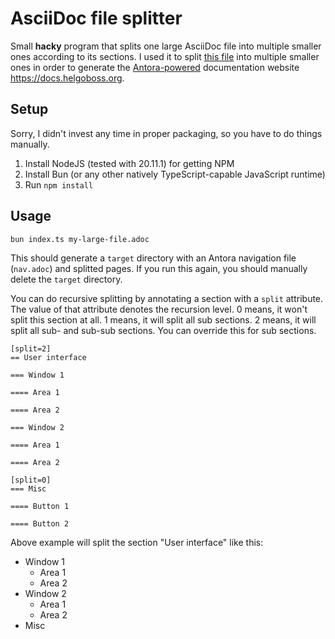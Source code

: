 # AsciiDoc file splitter

Small **hacky** program that splits one large AsciiDoc file into multiple smaller ones according to its sections. I used it to split [this file](https://github.com/helgoboss/helgobox/blob/3498463aef9350b7ce5a44b95c7046991bb8018c/doc/realearn-user-guide.adoc) into multiple smaller ones in order to generate the [Antora-powered](https://antora.org/) documentation website https://docs.helgoboss.org.

## Setup

Sorry, I didn't invest any time in proper packaging, so you have to do things manually.

1. Install NodeJS (tested with 20.11.1) for getting NPM
2. Install Bun (or any other natively TypeScript-capable JavaScript runtime)
3. Run `npm install`

## Usage


```sh
bun index.ts my-large-file.adoc
```

This should generate a `target` directory with an Antora navigation file (`nav.adoc`) and splitted pages. If you run this again, you should manually delete the `target` directory.

You can do recursive splitting by annotating a section with a `split` attribute. The value of that attribute denotes the recursion level. 0 means, it won't split this section at all. 1 means, it will split all sub sections. 2 means, it will split all sub- and sub-sub sections. You can override this for sub sections.

```adoc
[split=2]
== User interface

=== Window 1

==== Area 1

==== Area 2

=== Window 2

==== Area 1

==== Area 2

[split=0]
=== Misc

==== Button 1

==== Button 2
```

Above example will split the section "User interface" like this:

- Window 1
    - Area 1
    - Area 2
- Window 2
    - Area 1
    - Area 2
- Misc